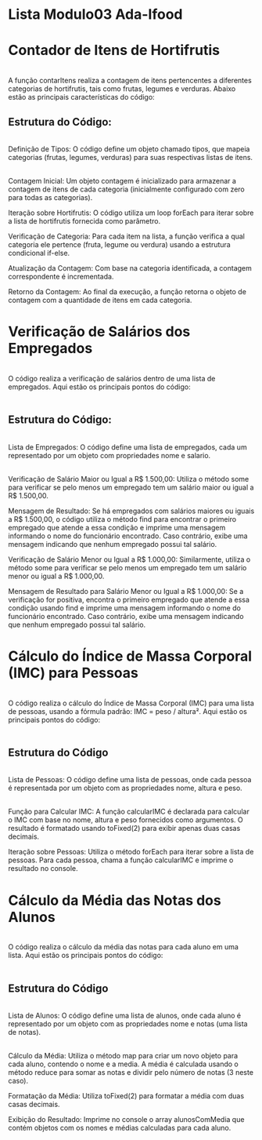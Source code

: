 # Lista Modulo03 Ada-Ifood

<h1>Contador de Itens de Hortifrutis</h1></br>
A função contarItens realiza a contagem de itens pertencentes a diferentes categorias de hortifrutis, tais como frutas, legumes e verduras. Abaixo estão as principais características do código:</br>

<h2>Estrutura do Código:</h2></br>
Definição de Tipos: O código define um objeto chamado tipos, que mapeia categorias (frutas, legumes, verduras) para suas respectivas listas de itens.</br></br>

Contagem Inicial: Um objeto contagem é inicializado para armazenar a contagem de itens de cada categoria (inicialmente configurado com zero para todas as categorias).</br>

Iteração sobre Hortifrutis: O código utiliza um loop forEach para iterar sobre a lista de hortifrutis fornecida como parâmetro.</br>

Verificação de Categoria: Para cada item na lista, a função verifica a qual categoria ele pertence (fruta, legume ou verdura) usando a estrutura condicional if-else.</br>

Atualização da Contagem: Com base na categoria identificada, a contagem correspondente é incrementada.</br>

Retorno da Contagem: Ao final da execução, a função retorna o objeto de contagem com a quantidade de itens em cada categoria.</br>


<h1>Verificação de Salários dos Empregados</h1></br>
O código realiza a verificação de salários dentro de uma lista de empregados. Aqui estão os principais pontos do código:</br></br>

<h2>Estrutura do Código:</h2></br>
Lista de Empregados: O código define uma lista de empregados, cada um representado por um objeto com propriedades nome e salario.</br></br>

Verificação de Salário Maior ou Igual a R$ 1.500,00: Utiliza o método some para verificar se pelo menos um empregado tem um salário maior ou igual a R$ 1.500,00.</br>

Mensagem de Resultado: Se há empregados com salários maiores ou iguais a R$ 1.500,00, o código utiliza o método find para encontrar o primeiro empregado que atende a essa condição e imprime uma mensagem informando o nome do funcionário encontrado. Caso contrário, exibe uma mensagem indicando que nenhum empregado possui tal salário.</br>

Verificação de Salário Menor ou Igual a R$ 1.000,00: Similarmente, utiliza o método some para verificar se pelo menos um empregado tem um salário menor ou igual a R$ 1.000,00.</br>

Mensagem de Resultado para Salário Menor ou Igual a R$ 1.000,00: Se a verificação for positiva, encontra o primeiro empregado que atende a essa condição usando find e imprime uma mensagem informando o nome do funcionário encontrado. Caso contrário, exibe uma mensagem indicando que nenhum empregado possui tal salário.


<h1>Cálculo do Índice de Massa Corporal (IMC) para Pessoas</h1></br>
O código realiza o cálculo do Índice de Massa Corporal (IMC) para uma lista de pessoas, usando a fórmula padrão: IMC = peso / altura². Aqui estão os principais pontos do código:</br></br>

<h2>Estrutura do Código</h2></br>
Lista de Pessoas: O código define uma lista de pessoas, onde cada pessoa é representada por um objeto com as propriedades nome, altura e peso.</br></br>

Função para Calcular IMC: A função calcularIMC é declarada para calcular o IMC com base no nome, altura e peso fornecidos como argumentos. O resultado é formatado usando toFixed(2) para exibir apenas duas casas decimais.</br>

Iteração sobre Pessoas: Utiliza o método forEach para iterar sobre a lista de pessoas. Para cada pessoa, chama a função calcularIMC e imprime o resultado no console.</br>

<h1>Cálculo da Média das Notas dos Alunos</h1></br>
O código realiza o cálculo da média das notas para cada aluno em uma lista. Aqui estão os principais pontos do código:</br></br>

<h2>Estrutura do Código</h2></br>
Lista de Alunos: O código define uma lista de alunos, onde cada aluno é representado por um objeto com as propriedades nome e notas (uma lista de notas).</br></br>

Cálculo da Média: Utiliza o método map para criar um novo objeto para cada aluno, contendo o nome e a media. A média é calculada usando o método reduce para somar as notas e dividir pelo número de notas (3 neste caso).</br>

Formatação da Média: Utiliza toFixed(2) para formatar a média com duas casas decimais.</br>

Exibição do Resultado: Imprime no console o array alunosComMedia que contém objetos com os nomes e médias calculadas para cada aluno.</br>

